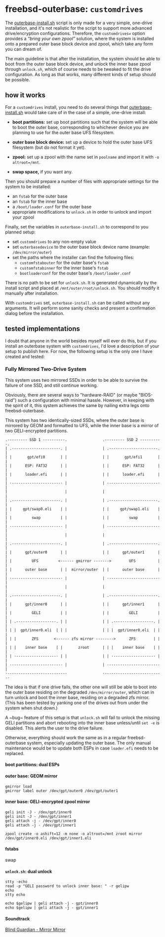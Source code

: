 # freebsd-outerbase: `customdrives`

The [outerbase-install.sh](outerbase-install.sh) script is only made for a very simple, one-drive installation, and it's not realistic for the script to support more advanced drive/encryption configurations. Therefore, the `customdrives=` option provides a _“bring your own zpool”_ solution, where the system is installed onto a prepared outer base block device and zpool, which take any form you can dream of.

The main guideline is that after the installation, the system should be able to boot from the outer base block device, and unlock the inner base zpool through `unlock.sh`, which of course needs to be tweaked to fit the drive configuration. As long as that works, many different kinds of setup should be possible.

## how it works
For a `customdrives` install, you need to do several things that [outerbase-install.sh](outerbase-install.sh) would take care of in the case of a simple, one-drive install:

* **boot partitions:** set up boot partitions such that the system will be able to boot the outer base, corresponding to whichever device you are planning to use for the outer base UFS filesystem.

* **outer base block device:** set up a device to hold the outer base UFS filesystem (but do not format it yet).

* **zpool:** set up a zpool with the name set in `poolname` and import it with `-o altroot=/mnt`.

* **swap space,** if you want any.

Then you should prepare a number of files with appropriate settings for the system to be installed:

* an `fstab` for the outer base
* an `fstab` for the inner base
* a `/boot/loader.conf` for the outer base
* appropriate modifications to `unlock.sh` in order to unlock and import your zpool

Finally, set the variables in `outerbase-install.sh` to correspond to you planned setup:

* set `customdrives` to any non-empty value
* set `outerbasedevice` to the outer base block device name (example: `/dev/mirror/outer`)
* set the paths where the installer can find the following files:
  * `customfstabouter` for the outer base's `fstab`
  * `customfstabinner` for the inner base's `fstab`
  * `bootloaderconf` for the outer base's `/boot/loader.conf`

There is no path to be set for `unlock.sh`. It is generated dynamically by the install script and placed at `/mnt/outer/root/unlock.sh`. You should modify it manually after installation.

With `customdrives` set, `outerbase-install.sh` can be called without any arguments. It will perform some sanity checks and present a confirmation dialog before the installation.

## tested implementations

I doubt that anyone in the world besides myself will ever do this, but if you install an outerbase system with `customdrives`, I'd love a description of your setup to publish here. For now, the following setup is the only one I have created and tested:

### Fully Mirrored Two-Drive System

This system uses two mirrored SSDs in order to be able to survive the failure of one SSD, and still continue working.

Obviously, there are several ways to "hardware-RAID" (or maybe "BIOS-raid") such a configuration with minimal hassle. However, in keeping with the spirit of it, this system achieves the same by nailing extra legs onto freebsd-outerbase.

This system has two identically-sized SSDs, where the outer base is mirrored by GEOM and formatted to UFS, while the inner base is a mirror of two GELI-encrypted partitions.

    .--------- SSD 1 ----------.                .--------- SSD 2 ----------.
    | .----------------------. |                | .----------------------. |
    | |       gpt/efi0       | |                | |       gpt/efi1       | |
    | |      ESP: FAT32      | |                | |      ESP: FAT32      | |
    | |      loader.efi      | |                | |      loader.efi      | |
    | ·----------------------· |                | ·----------------------· |
    |                          |                |                          |
    | .----------------------. |                | .----------------------. |
    | |     gpt/swap0.eli    | |                | |     gpt/swap1.eli    | |
    | |         swap         | |                | |         swap         | |
    | ·----------------------· |                | ·----------------------· |
    |                          |                |                          |
    | .----------------------. |                | .----------------------. |
    | |      gpt/outer0      | |                | |      gpt/outer1      | |
    | |         UFS         <------ gmirror ------->        UFS          | |
    | |      outer base      | |  mirror/outer  | |      outer base      | |
    | ·----------------------· |                | ·----------------------· |
    |                          |                |                          |
    | .----------------------. |                | .----------------------. |
    | |      gpt/inner0      | |                | |      gpt/inner1      | |
    | |         GELI         | |                | |         GELI         | |
    | | .------------------. | |                | | .------------------. | |
    | | |  gpt/inner0.eli  | | |                | | |  gpt/inner0.eli  | | |
    | | |       ZFS       <------ zfs mirror -------->      ZFS        | | |
    | | |    inner base    | |       zroot      | | |    inner base    | | |
    | | ·------------------· | |                | | ·------------------· | |
    | ·----------------------· |                | ·----------------------· |
    ·--------------------------·                ·--------------------------·

The idea is that if one drive fails, the other one will still be able to boot into the outer base residing on the degraded `/dev/mirror/outer`, which can in turn unlock and boot the inner base, residing on a degraded zfs mirror. (This has been tested by yanking one of the drives out from under the system when shut down.)

A ~bug~ feature of this setup is that `unlock.sh` will fail to unlock the missing GELI partitions and abort rebooting into the inner base unless/until `set -e` is disabled. This alerts the user to the drive failure.

Otherwise, everything should work the same as in a regular freebsd-outerbase system, especially updating the outer base. The only manual maintenance would be to update both ESPs in case `loader.efi` needs to be replaced.

#### boot partitions: dual ESPs

#### outer base: GEOM mirror

```
gmirror load
gmirror label outer /dev/gpt/outer0 /dev/gpt/outer1
```

#### inner base: GELI-encrypted zpool mirror

```
geli init -J - /dev/gpt/inner0
geli init -J - /dev/gpt/inner1
geli attach -j - /dev/gpt/inner0
geli attach -j - /dev/gpt/inner1
```

`zpool create -o ashift=12 -m none -o altroot=/mnt zroot mirror /dev/gpt/inner0.eli /dev/gpt/inner1.eli`

#### fstabs

swap

#### `unlock.sh`: dual unlock

```
stty -echo
read -p "GELI password to unlock inner base: " -r gelipw
echo
stty echo

echo $gelipw | geli attach -j - gpt/inner0
echo $gelipw | geli attach -j - gpt/inner1
```

#### Soundtrack

[Blind Guardian - Mirror Mirror](https://www.youtube.com/watch?v=Z_p-FfinVTA)
